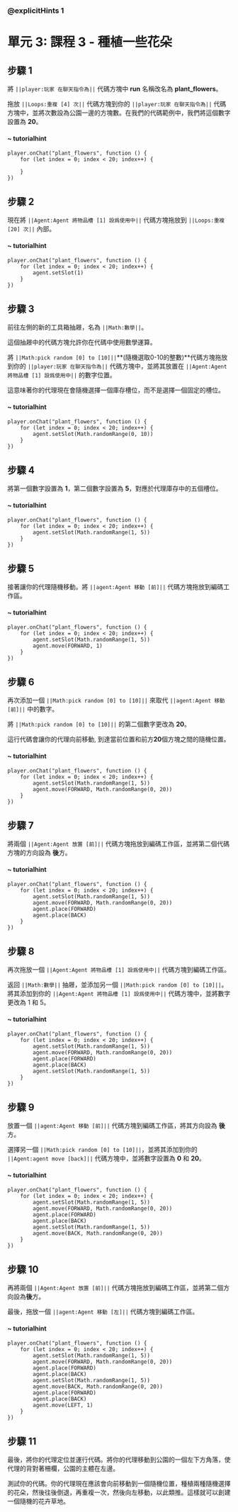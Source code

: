 ### @explicitHints 1

# 單元 3: 課程 3 - 種植一些花朵

## 步驟 1
將 ``||player:玩家 在聊天指令為||`` 代碼方塊中 **run** 名稱改名為 **plant_flowers**。

拖放 ``||Loops:重複 [4] 次||`` 代碼方塊到你的 ``||player:玩家 在聊天指令為||`` 代碼方塊中，並將次數設為公園一邊的方塊數。在我們的代碼範例中，我們將這個數字設置為 **20**。

#### ~ tutorialhint
``` blocks
player.onChat("plant_flowers", function () {
    for (let index = 0; index < 20; index++) {
    	
    }
})
```

## 步驟 2
現在將 ``||Agent:Agent 將物品槽 [1] 設爲使用中||`` 代碼方塊拖放到 ``||Loops:重複 [20] 次||`` 內部。

#### ~ tutorialhint
``` blocks
player.onChat("plant_flowers", function () {
    for (let index = 0; index < 20; index++) {
        agent.setSlot(1)
    }
})
```

## 步驟 3
前往左側的新的工具箱抽屜，名為 ``||Math:數學||``。

這個抽屜中的代碼方塊允許你在代碼中使用數學運算。

將 ``||Math:pick random [0] to [10]||``**(隨機選取0-10的整數)**代碼方塊拖放到你的 ``||player:玩家 在聊天指令為||`` 代碼方塊中，並將其放置在 ``||Agent:Agent 將物品槽 [1] 設爲使用中||`` 的數字位置。

這意味著你的代理現在會隨機選擇一個庫存槽位，而不是選擇一個固定的槽位。

#### ~ tutorialhint
``` blocks
player.onChat("plant_flowers", function () {
    for (let index = 0; index < 20; index++) {
        agent.setSlot(Math.randomRange(0, 10))
    }
})
```

## 步驟 4
將第一個數字設置為 **1**，第二個數字設置為 **5**，對應於代理庫存中的五個槽位。

#### ~ tutorialhint
``` blocks
player.onChat("plant_flowers", function () {
    for (let index = 0; index < 20; index++) {
        agent.setSlot(Math.randomRange(1, 5))
    }
})
```

## 步驟 5
接著讓你的代理隨機移動。將 ``||agent:Agent 移動 [前]||`` 代碼方塊拖放到編碼工作區。

#### ~ tutorialhint
``` blocks
player.onChat("plant_flowers", function () {
    for (let index = 0; index < 20; index++) {
        agent.setSlot(Math.randomRange(1, 5))
        agent.move(FORWARD, 1)
    }
})
```

## 步驟 6
再次添加一個 ``||Math:pick random [0] to [10]||`` 來取代 ``||agent:Agent 移動 [前]||`` 中的數字。

將 ``||Math:pick random [0] to [10]||`` 的第二個數字更改為 **20**。

這行代碼會讓你的代理向前移動, 到達當前位置和前方**20**個方塊之間的隨機位置。

#### ~ tutorialhint
``` blocks
player.onChat("plant_flowers", function () {
    for (let index = 0; index < 20; index++) {
        agent.setSlot(Math.randomRange(1, 5))
        agent.move(FORWARD, Math.randomRange(0, 20))
    }
})
```

## 步驟 7
將兩個 ``||Agent:Agent 放置 [前]||`` 代碼方塊拖放到編碼工作區，並將第二個代碼方塊的方向設為 **後**方。

#### ~ tutorialhint
``` blocks
player.onChat("plant_flowers", function () {
    for (let index = 0; index < 20; index++) {
        agent.setSlot(Math.randomRange(1, 5))
        agent.move(FORWARD, Math.randomRange(0, 20))
        agent.place(FORWARD)
        agent.place(BACK)
    }
})
```

## 步驟 8
再次拖放一個 ``||Agent:Agent 將物品槽 [1] 設爲使用中||`` 代碼方塊到編碼工作區。

返回 ``||Math:數學||`` 抽屜，並添加另一個 ``||Math:pick random [0] to [10]||``。將其添加到你的 ``||Agent:Agent 將物品槽 [1] 設爲使用中||`` 代碼方塊中，並將數字更改為 1 和 5。

#### ~ tutorialhint
``` blocks
player.onChat("plant_flowers", function () {
    for (let index = 0; index < 20; index++) {
        agent.setSlot(Math.randomRange(1, 5))
        agent.move(FORWARD, Math.randomRange(0, 20))
        agent.place(FORWARD)
        agent.place(BACK)
        agent.setSlot(Math.randomRange(1, 5))
    }
})
```

## 步驟 9
放置一個 ``||agent:Agent 移動 [前]||`` 代碼方塊到編碼工作區，將其方向設為 **後**方。

選擇另一個 ``||Math:pick random [0] to [10]||``，並將其添加到你的 ``||Agent:agent move [back]||`` 代碼方塊中，並將數字設置為 **0** 和 **20**。

#### ~ tutorialhint
``` blocks
player.onChat("plant_flowers", function () {
    for (let index = 0; index < 20; index++) {
        agent.setSlot(Math.randomRange(1, 5))
        agent.move(FORWARD, Math.randomRange(0, 20))
        agent.place(FORWARD)
        agent.place(BACK)
        agent.setSlot(Math.randomRange(1, 5))
        agent.move(BACK, Math.randomRange(0, 20))
    }
})
```

## 步驟 10
再將兩個 ``||Agent:Agent 放置 [前]||`` 代碼方塊拖放到編碼工作區，並將第二個方向設為**後**方。

最後，拖放一個 ``||agent:Agent 移動 [左]||`` 代碼方塊到編碼工作區。

#### ~ tutorialhint
``` blocks
player.onChat("plant_flowers", function () {
    for (let index = 0; index < 20; index++) {
        agent.setSlot(Math.randomRange(1, 5))
        agent.move(FORWARD, Math.randomRange(0, 20))
        agent.place(FORWARD)
        agent.place(BACK)
        agent.setSlot(Math.randomRange(1, 5))
        agent.move(BACK, Math.randomRange(0, 20))
        agent.place(FORWARD)
        agent.place(BACK)
        agent.move(LEFT, 1)
    }
})
```

## 步驟 11
最後，將你的代理定位並運行代碼。將你的代理移動到公園的一個左下方角落，使代理的背對著柵欄，公園的主體在左邊。

測試你的代碼。你的代理現在應該會向前移動到一個隨機位置，種植兩種隨機選擇的花朵，然後往後倒退，再重複一次，然後向左移動，以此類推。這樣就可以創建一個隨機的花卉草地。
